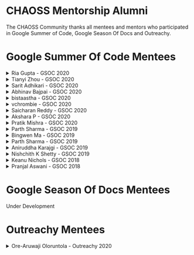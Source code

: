 

# CHAOSS Mentorship Alumni

The CHAOSS Community thanks all mentees and mentors who participated in Google Summer of Code, Google Season Of Docs and Outreachy.


# Google Summer Of Code Mentees
<details>
  <summary>Ria Gupta - GSOC 2020</summary>
  
  ### Ria Gupta
  Ria Gupta selected for GSoc 2020
  #### Project Title
  Social Currency Metric System
  #### Project Description
  Implementing Social Currency Metric System (SCMS) will be a huge milestone in providing a better and holistic view of project health in the open-source community. By adding social currency in the metric, we can quantitatively measure the value of community interactions to accurately gauge “reputation” of a community.
  #### Mentors
  Valerio Cosentino, Samantha Venia, Logan
</details>

<details>
  <summary>Tianyi Zhou - GSOC 2020</summary>
  
  ### Tianyi Zhou
  Tianyi Zhou selected for GSoC 2020
  #### Project Title
  Large Social Network Analysis and Anomaly Detection with Augur.
  #### Project Description
  Augur is a software that collect data for a list of given repositories and provide a variety of CHAOSS metrics to provides open source health and sustainability metrics.Then users can empirically investigate and uncover useful insights for software engineering, such as understanding the collaborative pattern.

  In the current stage, Augur is unable to mining the repositories to generate the co-editing information in the open source software development. This project idea is about to develop this kind of functions to enhance the Augur project. It will end up with a new data worker and analysis tool for fine-grained co-editing network which opens up a massive new source of high-resolution data on human collaboration patterns.

  Then I would like to establish the Augur server to mining and monitor the open source ecosystem (with 10000+ repositories or more). The collaboration networks and social trace data of all contributors in the open source ecosystem will be evaluated in terms of social network analysis. It will play a vital role in achieving Augur's goal towards analysis of open source organizations health as well as the goal of the CHAOSS project towards diversity and inclusion.
  #### Mentors
  Sean Goggins, Jonahz, Gabe Heim
</details>

<details>
  <summary>Sarit Adhikari - GSOC 2020</summary>
  
  ### Sarit Adhikari
  Sarit Adhikari selected for GSoC 2020
  #### Project Title
  Machine Learning for Anomaly Detection in Open Source Communities
  #### Project Description
  Open-source software development is a collaborative effort that requires decentralized decision making from different developers and maintainers. In order to measure the progress of the project, It is important to quantify the code changes across time. CHAOSS provides analytics and metrics to help open source communities measure the impact of the developer’s work on the project and the impact of the project on the community. Augur is a prototyped implementation of the CHAOSS Project on open source software metrics which systematically integrates data from several open-source repositories, issue trackers, mailing lists, etc. Anamoly detection is a common data science strategy of finding extreme data points (outliers), whose features differ vastly from other normal data points. From an open-source software development perspective, it detects unusual surges and drops in development activities like code-commits, pull-requests, etc. This project aims to identify the different types of anomalies that are available from trace data and deliver a personalized notification to the user using several machine learning techniques.
  #### Mentors
  Sean Goggins, Carter Landis, Gabe Heim
</details>

<details>
  <summary>Abhinav Bajpai - GSOC 2020</summary>
  
  ### Abhinav Bajpai
  Abhinav Bajpai selected for GSoC 2020
  #### Project Title
  Implementing GitLab Data Collection Worker and Mapper to bind the responses of GitLab API, Github API & the Augur schema.
  #### Project Description
  The project aims to develop a Gitlab collection worker closely tied up with the Github collection worker using mapper files to bind the intended attributes of their API responses and the Augur schema. Gitlab worker holds the responsibility to fetch progressive data related to Issues, Commits, Merge Requests etc from GitLab using python-gitlab API on which metrics could be generated. Additional modules like Data Setter module and Schema moderator would be implemented to work as a common channel for both the workers to push the collected API response into the Augur Database or to change the Augur schema by editing the mapper files. Data Setter module will additionally hold the responsibility of implementing the duplicate management mechanism.
  #### Mentors
  Sean Goggins, Carter Landis
</details>

<details>
  <summary>bistaastha - GSOC 2020</summary>
  
  ### bistaastha
  bistaastha selected for GSoC 2020
  #### Project Title
  Build Workflow process for CHAOSS D&I Badging Project.
  #### Project Description
  CHAOSS Diversity and Inclusion Badging program aims to encourage projects and events to obtain badges for good diversity and inclusion practices. This project will be about building a GitHub based workflow for CHAOSS D&I Badging program.

  This project would extend the existing CHAOSS Badging work and implement an Open Peer review process. Also, the project would focus on integrating GitHub based workflow bots.
  #### Mentors
  Matt Snell
</details>

<details>
  <summary>vchrombie - GSOC 2020</summary>
  
  ### vchrombie
  vchrombie selected for GSoC 2020
  #### Project Title
  Creating Quality models using GrimoireLab and CHAOSS metrics.
  #### Project Description
  GrimoireLab is a powerful open-source platform that provides support for monitoring and in-depth analysis of software projects. It produces a rich set of dashboards, which can be easily inspected by decision-makers to help them understand the evolution and health of their projects. Despite the large set of dashboards available in GrimoireLab, comparing projects between each other is not straightforward since it requires navigating and drilling down the data in different dashboards.

  Prosoul is a web application that empowers decision-makers with the means to create and manage their own quality models, which are useful means to evaluate and compare software projects. This project idea is about supporting the definition of Quality Models using GrimoireLab data and Prosoul.
 
  The main aim of the project is to design an approach to shape the GrimoireLab data in a format that can easily be consumed by Prosoul and implement it on the data obtained from a few data sources like git, github and mailing list repositories to obtain simple quality models.
  #### Mentors
  Valerio Cosentino, Aniruddha Karajgi
</details>

<details>
  <summary>Saicharan Reddy - GSOC 2020</summary>
  
  ### Saicharan Reddy
  Saicharan Reddy selected for GSoC 2020
  #### Project Title
  Implementation of GitLab Data Collection Worker & Test Coverage Improvement
  #### Project Description
  The primary goal of this project is to congregate data pertaining to GitLab issues, commits, merge requests amongst other entities & store it into the unified data model ecosystem of Augur. The project will use a task queue, a broker and worker instances to process the information at scale. Metrics for sustainability &. overall project health will be built upon the information stored in the unified model. This project also aims at increasing the overall test coverage of the project. Ergo, Unit & Integration tests for data collection workers would be implemented to ensure data consistency.
  #### Mentors
  Elita Nelson, Sean Goggins, Jonahz
</details>

<details>
  <summary>Akshara P - GSOC 2020</summary>
  
  ### Akshara P
  Akshara P selected for GSoC 2020
  #### Project Title
  Machine Learning for Anomaly Detection in Open Source Communities
  #### Project Description
  Augur is a Flask based prototyping web stack for CHAOSS metrics. It provides structured data mined from various sources like git repositories, mailing lists and issue trackers using a plugin architecture incorporating other open-source metrics projects like Facade and FOSSology. Augur enables users to keep track of the activities happening across the repositories they care about and compare their performance. The main goals of this project are to detect anomalies in various metrics in the open-source community and notify the community managers at the earliest; providing API endpoints for the required metrics, and a customized dashboard to visualize these metrics through charts. The completion of this project would result in a customized dashboard for every user, providing real-time statistics of the anomalous activities happening across their repositories.
  #### Mentors
  Elita Nelson, Sean Goggins, Gabe Heim
</details>

<details>
  <summary> Pratik Mishra - GSOC 2020</summary>
  
  ### Pratik Mishra
  Pratik Mishra selected for GSoC 2020
  #### Project Title
  Machine Learning for Anomaly Detection in Open Source Communities
  #### Project Description
  This project will play one of the most vital roles in achieving Augur's goal towards analysis of open source organisation health.It will not only provide visualisation but also offer useful Insights that will help users to find the reason behind anomalous activities or anomalous period.
  #### Mentors
  Elita Nelson, Sean Goggins, Gabe Heim
</details>

<details>
  <summary> Parth Sharma - GSOC 2019</summary>
  
  ### Parth Sharma
  Parth Sharma successfully completed GSoC 2019.
  #### Project Title 
  Build CHAOSS Risk and Growth Maturity and Decline Metrics in Augur
  #### Project Description
  Augur is fully functional prototyping web stack for CHAOSS metrics. It provides structured data mined from git repositories using a plugin architecture that incorporates other open source metrics projects like Facade and FOSSology. The main aim of this project is to extend Augur’s functionality by implementing Risk and Growth-Maturity-Decline CHAOSS metrics and use cases with a focus on the open source community manager use case. This project, with a focus on the community manager use case, will allow open source community managers to leverage Risk and Growth-Maturity-Decline metrics to better manage their communities and projects.
  #### Blog posts
  * [Weekly Posts](https://parthsharma2.github.io/posts)
  #### Social Media
  * [LinkedIn](https://www.linkedin.com/in/parthsharma2)
  * [Twitter](https://twitter.com/parthshar2)
  #### Mentors
  	Sean Goggins
</details>

<details>
  <summary> Bingwen Ma - GSOC 2019</summary>
  
  ### Bingwen Ma
  Binwen Ma successfully completed GSoC 2019.
  #### Project Title 
  Build CHAOSS Risk and Growth Maturity and Decline Metrics in Augur
  #### Project Description
  The project aims are to implement Risk metrics and other metrics within the Growth-Maturity-Decline CHAOSS metrics and use cases using Augur, focusing on what we have unearthed as the open source community manager use case.
  #### Blog posts
  * [Weekly Posts](https://blog.bing0ne.com/gsoc-final)
  #### Social Media
  * [Twitter](https://twitter.com/bing0ne)
  #### Mentors
  Sean Goggins, Matt Germonprez
</details>

<details>
  <summary> Parth Sharma - GSOC 2019</summary>
  
  ### Parth Sharma
  Parth Sharma successfully completed GSoC 2019.
  #### Project Title 
  Build CHAOSS Risk and Growth Maturity and Decline Metrics in Augur
  #### Project Description
  Augur is fully functional prototyping web stack for CHAOSS metrics. It provides structured data mined from git repositories using a plugin architecture that incorporates other open source metrics projects like Facade and FOSSology. The main aim of this project is to extend Augur’s functionality by implementing Risk and Growth-Maturity-Decline CHAOSS metrics and use cases with a focus on the open source community manager use case. This project, with a focus on the community manager use case, will allow open source community managers to leverage Risk and Growth-Maturity-Decline metrics to better manage their communities and projects.
  #### Blog posts
  * [Weekly Posts](https://parthsharma2.github.io/posts)
  #### Social Media
  * [LinkedIn](https://www.linkedin.com/in/parthsharma2)
  * [Twitter](https://twitter.com/parthshar2)
  #### Mentors
  	Sean Goggins
</details>

<details>
  <summary> Aniruddha Karajgi - GSOC 2019</summary>
  
  ### Aniruddha Karajgi
  Aniruddha Karajgi successfully completed GSoC 2019.
  #### Project Title 
  Implementing CHAOSS Metrics with Perceval
  #### Project Description
  The aim of this project is to create reference implementations and tests, primarily for the metrics defined by the Evolution Working Group, but also for the other working groups. This will be done by analyzing the data retrieved by Perceval from various sources using jupyter notebooks, pandas and matplotlib.
  #### Blog Posts
  * [Weekly Posts](https://polaris000.github.io/blog/final_report)
  #### Social Media
  * [LinkedIn](https://www.linkedin.com/in/polaris000)
  #### Mentors
  Jesus Gonzalez-Barahona, valcos, Pranjal Aswani
</details>

<details>
  <summary> Nishchith K Shetty - GSOC 2019</summary>
  
  ### Nishchith K Shetty
  Nishchith K Shetty successfully completed GSoC 2019.
  #### Project Title
  Support of Source Code Related Metrics.
  #### Project Description
  Graal produces analysis related to code complexity, quality, dependencies, vulnerability and licensing and the data produced conforms to the ones that can be processed by GrimoireLab. I will mainly be focusing on:

  * Adding support of source code related metrics to Grimoirelab with the help of analysis data produced by Graal.
  * Adapting Grimoirelab toolchain to be able to execute Graal and process the data produced by it.
  * Writing appropriate unit tests for additional backends, their corresponding supporting connectors, and methods.
  * Producing analytics related to proposed and calculated metrics* ( described below )
  * Adding documentation related to additional features and improvements in existing ones.

  Out of all the five backends provided by Graal, CoCom (Code Complexity) covers a vast majority of the popular languages and CoLic (Code License) supported by NOMOS & ScanCode helps us fetch license & copyright related information from software development repositories and is language independent. Addition of metrics related to these two backends during GSoC period could be applied to a wide range of projects in the future.
  #### Blog Posts
  * [Weekly Posts](https://nishchith.com//20blog19/08/coding-period-3-11.html)
  #### Social Media
  * [LinkedIn](https://www.linkedin.com/in/inishchith/)
  * [Twitter](https://twitter.com/inishchith)
  #### Mentors
  Jesus Gonzalez-Barahona, valcos, Pranjal Aswani
</details>

<details>
  <summary> Keanu Nichols - GSOC 2018</summary>
  
  ### Keanu Nichols
  Keanu Nichols successfully completed GSoC 2018.
  #### Project Title
  Reporting of CHAOSS Metrics.
  #### Project Description
  Writing Python code to query GrimoireLab Elastisearch databases and obtain from it the metrics relevant for the report. Possible technologies to achieve this aim include Python Pandas.
  #### Blog Posts
  * [Weekly Posts](https://kmn5409.github.io/keanu-nichols/gsoc/2018/08/10/gsoc-Week-14.html)
  #### Social Media
  * [LinkedIn](https://www.linkedin.com/in/keanu-nichols/)
  #### Mentors
  Sean Goggins, Jesus Gonzalez-Barahona
</details>

<details>
  <summary> Pranjal Aswani - GSOC 2018</summary>
  
  ### Pranjal Aswani
  Pranjal Aswani successfully completed GSoC 2018.
  #### Project Title
  Reporting of CHAOSS Metrics: Refactoring the existing code and extending the capabilities of the Manuscripts Project.
  #### Project Description 
  The Manuscripts project, which is a part of the Grimoire Toolset, helps us in analysing repositories and projects by creating a report based on predefined Metrics which give an overview of the project. The infrastructure of the current report generation system needs to be updated so that the users can spend less time on figuring out the hows and can focus on the functionality. The aim of this project is to extend the capabilities of the Manuscripts project so that it covers almost all the Metrics that can be calculated using the different data sources. At the end of this project, we will have a bigger and better reporting system.
  #### Blog Posts
  * [Weekly Posts](https://aswanipranjal.github.io/posts/page/2/)
  #### Social Media
  * [LinkedIn](https://www.linkedin.com/in/pranjalaswani/)
  #### Mentors
  Valerio Cosentino, Jesus Gonzalez-Barahona
</details>

# Google Season Of Docs Mentees
 
  Under Development

# Outreachy Mentees

<details>
  <summary> Ore-Aruwaji Oloruntola - Outreachy 2020</summary>
  
  
  ### Ore-Aruwaji Oloruntola
  Ore-Aruwaji Oloruntola was selected for Outreachy 2020
  #### Project Title
  Build Workflow Process for CHAOSS Diversity & Inclusion Badging
  #### Blog Posts
  * [Weekly Posts](https://medium.com/@darecoder/how-i-got-selected-as-an-outreachy-intern-b0c378a66bed)
  #### Social Media
  * [Twitter](https://twitter.com/thecraftman_)
  #### Mentors
  Matt Germonprez, Matt Snell, Saleh Abdel Motaal
</details>










































